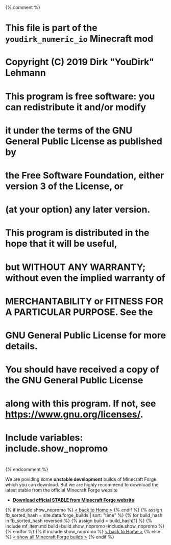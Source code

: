 {% comment %}
# This file is part of the `youdirk_numeric_io` Minecraft mod
# Copyright (C) 2019  Dirk "YouDirk" Lehmann
#
# This program is free software: you can redistribute it and/or modify
# it under the terms of the GNU General Public License as published by
# the Free Software Foundation, either version 3 of the License, or
# (at your option) any later version.
#
# This program is distributed in the hope that it will be useful,
# but WITHOUT ANY WARRANTY; without even the implied warranty of
# MERCHANTABILITY or FITNESS FOR A PARTICULAR PURPOSE.  See the
# GNU General Public License for more details.
#
# You should have received a copy of the GNU General Public License
# along with this program.  If not, see <https://www.gnu.org/licenses/>.

#
# Include variables: include.show_nopromo
#
{% endcomment %}

We are poviding some **unstable development** builds of Minecraft
Forge which you can download.  But we are highly recommend to download
the latest stable from the official Minecraft Forge website

* **[Download official STABLE from Minecraft Forge website
  ](https://files.minecraftforge.net/)**

{% if include.show_nopromo %}
<span class="more">[< back to Home >](.)</span>
{% endif %}
{% assign fb_sorted_hash = site.data.forge_builds | sort: "time" %}
{% for build_hash in fb_sorted_hash reversed %}
{%   assign build = build_hash[1] %}
{%   include mf_item.md build=build show_nopromo=include.show_nopromo %}
{% endfor %}
{% if include.show_nopromo %}
<span class="more">[< back to Home >](.)</span>
{% else %}
<span class="more">
[< show all Minecraft Forge builds >](minecraft-forge-all)</span>
{% endif %}
